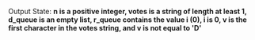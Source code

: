 Output State: **n is a positive integer, votes is a string of length at least 1, d_queue is an empty list, r_queue contains the value i (0), i is 0, v is the first character in the votes string, and v is not equal to 'D'**
